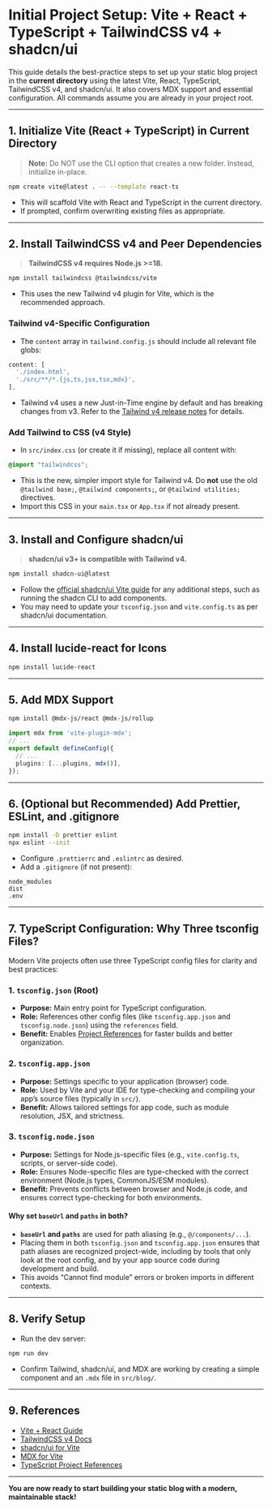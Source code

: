 # Initial Project Setup: Vite + React + TypeScript + TailwindCSS v4 + shadcn/ui

This guide details the best-practice steps to set up your static blog project in the **current directory** using the latest Vite, React, TypeScript, TailwindCSS v4, and shadcn/ui. It also covers MDX support and essential configuration. All commands assume you are already in your project root.

---

## 1. Initialize Vite (React + TypeScript) in Current Directory

> **Note:** Do NOT use the CLI option that creates a new folder. Instead, initialize in-place.

```sh
npm create vite@latest . -- --template react-ts
```
- This will scaffold Vite with React and TypeScript in the current directory.
- If prompted, confirm overwriting existing files as appropriate.

---

## 2. Install TailwindCSS v4 and Peer Dependencies

> **TailwindCSS v4 requires Node.js >=18.**

```sh
npm install tailwindcss @tailwindcss/vite
```
- This uses the new Tailwind v4 plugin for Vite, which is the recommended approach.

### Tailwind v4-Specific Configuration
- The `content` array in `tailwind.config.js` should include all relevant file globs:

```js
content: [
  './index.html',
  './src/**/*.{js,ts,jsx,tsx,mdx}',
],
```
- Tailwind v4 uses a new Just-in-Time engine by default and has breaking changes from v3. Refer to the [Tailwind v4 release notes](https://tailwindcss.com/docs/upgrade-guide) for details.

### Add Tailwind to CSS (v4 Style)
- In `src/index.css` (or create it if missing), replace all content with:

```css
@import "tailwindcss";
```
- This is the new, simpler import style for Tailwind v4. Do **not** use the old `@tailwind base;`, `@tailwind components;`, or `@tailwind utilities;` directives.
- Import this CSS in your `main.tsx` or `App.tsx` if not already present.

---

## 3. Install and Configure shadcn/ui

> **shadcn/ui v3+ is compatible with Tailwind v4.**

```sh
npm install shadcn-ui@latest
```
- Follow the [official shadcn/ui Vite guide](https://ui.shadcn.com/docs/installation/vite) for any additional steps, such as running the shadcn CLI to add components.
- You may need to update your `tsconfig.json` and `vite.config.ts` as per shadcn/ui documentation.

---

## 4. Install lucide-react for Icons

```sh
npm install lucide-react
```

---

## 5. Add MDX Support

```sh
npm install @mdx-js/react @mdx-js/rollup
```

```ts
import mdx from 'vite-plugin-mdx';
// ...
export default defineConfig({
  // ...
  plugins: [...plugins, mdx()],
});
```

---

## 6. (Optional but Recommended) Add Prettier, ESLint, and .gitignore

```sh
npm install -D prettier eslint
npx eslint --init
```
- Configure `.prettierrc` and `.eslintrc` as desired.
- Add a `.gitignore` (if not present):
```
node_modules
dist
.env
```

---

## 7. TypeScript Configuration: Why Three tsconfig Files?

Modern Vite projects often use three TypeScript config files for clarity and best practices:

### 1. `tsconfig.json` (Root)
- **Purpose:** Main entry point for TypeScript configuration.
- **Role:** References other config files (like `tsconfig.app.json` and `tsconfig.node.json`) using the `references` field.
- **Benefit:** Enables [Project References](https://www.typescriptlang.org/docs/handbook/project-references.html) for faster builds and better organization.

### 2. `tsconfig.app.json`
- **Purpose:** Settings specific to your application (browser) code.
- **Role:** Used by Vite and your IDE for type-checking and compiling your app’s source files (typically in `src/`).
- **Benefit:** Allows tailored settings for app code, such as module resolution, JSX, and strictness.

### 3. `tsconfig.node.json`
- **Purpose:** Settings for Node.js-specific files (e.g., `vite.config.ts`, scripts, or server-side code).
- **Role:** Ensures Node-specific files are type-checked with the correct environment (Node.js types, CommonJS/ESM modules).
- **Benefit:** Prevents conflicts between browser and Node.js code, and ensures correct type-checking for both environments.

#### Why set `baseUrl` and `paths` in both?
- **`baseUrl` and `paths`** are used for path aliasing (e.g., `@/components/...`).
- Placing them in both `tsconfig.json` and `tsconfig.app.json` ensures that path aliases are recognized project-wide, including by tools that only look at the root config, and by your app source code during development and build.
- This avoids “Cannot find module” errors or broken imports in different contexts.

---

## 8. Verify Setup
- Run the dev server:
```sh
npm run dev
```
- Confirm Tailwind, shadcn/ui, and MDX are working by creating a simple component and an `.mdx` file in `src/blog/`.

---

## 9. References
- [Vite + React Guide](https://vitejs.dev/guide/)
- [TailwindCSS v4 Docs](https://tailwindcss.com/docs/installation)
- [shadcn/ui for Vite](https://ui.shadcn.com/docs/installation/vite)
- [MDX for Vite](https://mdxjs.com/getting-started/)
- [TypeScript Project References](https://www.typescriptlang.org/docs/handbook/project-references.html)

---

**You are now ready to start building your static blog with a modern, maintainable stack!**
